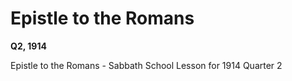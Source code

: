 # Epistle to the Romans

**Q2, 1914**

Epistle to the Romans - Sabbath School Lesson for 1914 Quarter 2
